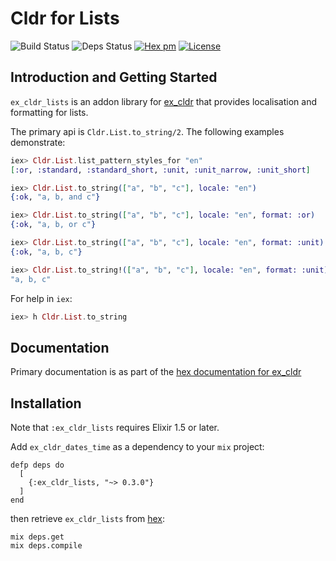 # Cldr for Lists
![Build Status](http://sweatbox.noexpectations.com.au:8080/buildStatus/icon?job=cldr_lists)
![Deps Status](https://beta.hexfaktor.org/badge/all/github/kipcole9/cldr_lists.svg)
[![Hex pm](http://img.shields.io/hexpm/v/ex_cldr_lists.svg?style=flat)](https://hex.pm/packages/ex_cldr_lists)
[![License](https://img.shields.io/badge/license-Apache%202-blue.svg)](https://github.com/kipcole9/cldr_lists/blob/master/LICENSE)

## Introduction and Getting Started

`ex_cldr_lists` is an addon library for [ex_cldr](https://hex.pm/packages/ex_cldr) that provides localisation and formatting for lists.

The primary api is `Cldr.List.to_string/2`.  The following examples demonstrate:

```elixir
iex> Cldr.List.list_pattern_styles_for "en"
[:or, :standard, :standard_short, :unit, :unit_narrow, :unit_short]

iex> Cldr.List.to_string(["a", "b", "c"], locale: "en")
{:ok, "a, b, and c"}

iex> Cldr.List.to_string(["a", "b", "c"], locale: "en", format: :or)
{:ok, "a, b, or c"}

iex> Cldr.List.to_string(["a", "b", "c"], locale: "en", format: :unit)
{:ok, "a, b, c"}

iex> Cldr.List.to_string!(["a", "b", "c"], locale: "en", format: :unit)
"a, b, c"
```

For help in `iex`:

```elixir
iex> h Cldr.List.to_string
```

## Documentation

Primary documentation is as part of the [hex documentation for ex_cldr](https://hexdocs.pm/ex_cldr/6_units_formats.html)

## Installation

Note that `:ex_cldr_lists` requires Elixir 1.5 or later.

Add `ex_cldr_dates_time` as a dependency to your `mix` project:

    defp deps do
      [
        {:ex_cldr_lists, "~> 0.3.0"}
      ]
    end

then retrieve `ex_cldr_lists` from [hex](https://hex.pm/packages/ex_cldr_lists):

    mix deps.get
    mix deps.compile

